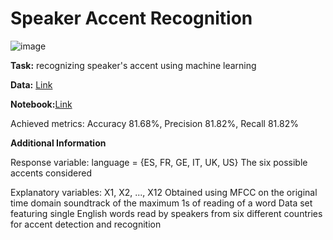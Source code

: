 # Speaker Accent Recognition




![image](https://github.com/Kmohamedalie/Speaker-Accent-Recognition/assets/63104472/56f983e1-114e-461b-94e4-cf6380e81135)

**Task:** recognizing speaker's accent using machine learning


**Data:** [Link](https://archive.ics.uci.edu/dataset/518/speaker+accent+recognition)

**Notebook:**[Link](https://github.com/Kmohamedalie/Speaker-Accent-Recognition/tree/master/Notebook)


<bold>Achieved metrics:</bold>    Accuracy  81.68%,   Precision  81.82%, Recall  81.82%

**Additional Information**

Response variable: 
language = {ES, FR, GE, IT, UK, US} The six possible accents considered

Explanatory variables:
X1, X2, ..., X12 Obtained using MFCC on the original time domain soundtrack of the maximum 1s of reading of a word
Data set featuring single English words read by speakers from six different countries for accent detection and recognition



